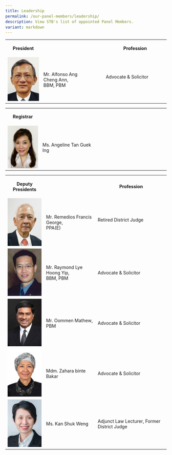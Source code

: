 ```yaml
---
title: Leadership
permalink: /our-panel-members/leadership/
description: View STB's list of appointed Panel Members.
variant: markdown
---
```

<table style="minWidth: 75px">
<colgroup>
<col>
<col>
<col>
</colgroup>
<tbody>
<tr>
<th rowspan="1" colspan="1">
<p>President</p>
</th>
<th rowspan="1" colspan="1">
<p></p>
</th>
<th rowspan="1" colspan="1">
<p>Profession</p>
</th>
</tr>
<tr>
<td rowspan="1" colspan="1">
<div class="isomer-image-wrapper">
<img style="width: 100%" height="auto" width="100%" alt="" src="/images/Our%20Panel%20Members/Leadership/mr-alfonso.jpg">
</div>
</td>
<td rowspan="1" colspan="1">
<p>Mr. Alfonso Ang Cheng&nbsp;Ann,
<br>BBM, PBM
<br>
</p>
</td>
<td rowspan="1" colspan="1">
<p>Advocate &amp; Solicitor &nbsp; &nbsp; &nbsp; &nbsp; &nbsp; &nbsp;&nbsp;
&nbsp;</p>
</td>
</tr>
</tbody>
</table>
<table style="minWidth: 75px">
<colgroup>
<col>
<col>
<col>
</colgroup>
<tbody>
<tr>
<th rowspan="1" colspan="1">
<p>Registrar</p>
</th>
<th rowspan="1" colspan="1">
<p></p>
</th>
<th rowspan="1" colspan="1">
<p></p>
</th>
</tr>
<tr>
<td rowspan="1" colspan="1">
<div class="isomer-image-wrapper">
<img style="width: 100%" height="auto" width="100%" alt="" src="/images/Our%20Panel%20Members/Leadership/ms-angeline-tan-guek-ing.jpg">
</div>
</td>
<td rowspan="1" colspan="1">
<p>Ms. Angeline Tan Guek Ing</p>
</td>
<td rowspan="1" colspan="1">
<p>&nbsp;&nbsp; &nbsp; &nbsp; &nbsp; &nbsp; &nbsp; &nbsp; &nbsp; &nbsp; &nbsp;
&nbsp; &nbsp; &nbsp; &nbsp; &nbsp; &nbsp; &nbsp; &nbsp; &nbsp; &nbsp; &nbsp;
&nbsp; &nbsp; &nbsp; &nbsp; &nbsp; &nbsp; &nbsp;&nbsp; &nbsp; &nbsp; &nbsp;</p>
</td>
</tr>
</tbody>
</table>
<table style="minWidth: 75px">
<colgroup>
<col>
<col>
<col>
</colgroup>
<tbody>
<tr>
<th rowspan="1" colspan="1">
<p>Deputy Presidents</p>
</th>
<th rowspan="1" colspan="1">
<p></p>
</th>
<th rowspan="1" colspan="1">
<p>Profession</p>
</th>
</tr>
<tr>
<td rowspan="1" colspan="1">
<div class="isomer-image-wrapper">
<img style="width: 100%" height="auto" width="100%" alt="" src="/images/Our%20Panel%20Members/Leadership/mr-remedios-francis-g.jpg">
</div>
</td>
<td rowspan="1" colspan="1">
<p>Mr. Remedios Francis George,
<br>PPA(E)
<br>
</p>
</td>
<td rowspan="1" colspan="1">
<p>Retired District Judge&nbsp; &nbsp; &nbsp; &nbsp; &nbsp; &nbsp; &nbsp;
&nbsp; &nbsp;&nbsp;</p>
</td>
</tr>
<tr>
<td rowspan="1" colspan="1">
<div class="isomer-image-wrapper">
<img style="width: 100%" height="auto" width="100%" alt="" src="/images/Our%20Panel%20Members/Leadership/mr-raymond-lye.jpg">
</div>
</td>
<td rowspan="1" colspan="1">
<p>Mr. Raymond Lye Hoong Yip,
<br>BBM, PBM
<br>
</p>
</td>
<td rowspan="1" colspan="1">
<p>Advocate &amp; Solicitor</p>
</td>
</tr>
<tr>
<td rowspan="1" colspan="1">
<div class="isomer-image-wrapper">
<img style="width: 100%" height="auto" width="100%" alt="" src="/images/Our%20Panel%20Members/Leadership/mr-oommen-mathew.jpg">
</div>
</td>
<td rowspan="1" colspan="1">
<p>Mr. Oommen Mathew,
<br>PBM
<br>
</p>
</td>
<td rowspan="1" colspan="1">
<p>Advocate &amp; Solicitor</p>
</td>
</tr>
<tr>
<td rowspan="1" colspan="1">
<div class="isomer-image-wrapper">
<img style="width: 100%" height="auto" width="100%" alt="" src="/images/Our Panel Members/Board of Members/mdm-zahara.jpg">
</div>
</td>
<td rowspan="1" colspan="1">
<p>Mdm. Zahara binte Bakar</p>
</td>
<td rowspan="1" colspan="1">
<p>Advocate &amp; Solicitor</p>
</td>
</tr>
<tr>
<td rowspan="1" colspan="1">
<div class="isomer-image-wrapper">
<img style="width: 100%" height="auto" width="100%" alt="" src="/images/Our Panel Members/Board of Members/kan-shuk-weng.jpg">
</div>
</td>
<td rowspan="1" colspan="1">
<p>Ms. Kan Shuk Weng</p>
</td>
<td rowspan="1" colspan="1">
<p>Adjunct Law Lecturer, Former District Judge</p>
</td>
</tr>
</tbody>
</table>
<p></p>